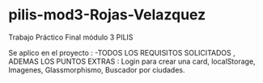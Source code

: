 # pilis-mod3-Rojas-Velazquez
Trabajo Práctico Final módulo 3 PILIS

Se aplico en el proyecto :
-TODOS LOS REQUISITOS SOLICITADOS , ADEMAS LOS PUNTOS EXTRAS :
Login para crear una card,
localStorage,
Imagenes,
Glassmorphismo,
Buscador por ciudades.
